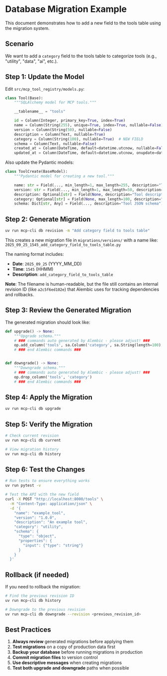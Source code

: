 # Database Migration Example

This document demonstrates how to add a new field to the tools table using the migration system.

## Scenario

We want to add a `category` field to the tools table to categorize tools (e.g., "utility", "data", "ai", etc.).

## Step 1: Update the Model

Edit `src/mcp_tool_registry/models.py`:

```python
class Tool(Base):
    """SQLAlchemy model for MCP tools."""

    __tablename__ = "tools"

    id = Column(Integer, primary_key=True, index=True)
    name = Column(String(255), unique=True, index=True, nullable=False)
    version = Column(String(50), nullable=False)
    description = Column(Text, nullable=True)
    category = Column(String(100), nullable=True)  # NEW FIELD
    schema = Column(Text, nullable=False)
    created_at = Column(DateTime, default=datetime.utcnow, nullable=False)
    updated_at = Column(DateTime, default=datetime.utcnow, onupdate=datetime.utcnow, nullable=False)
```

Also update the Pydantic models:

```python
class ToolCreate(BaseModel):
    """Pydantic model for creating a new tool."""

    name: str = Field(..., min_length=1, max_length=255, description="Tool name")
    version: str = Field(..., min_length=1, max_length=50, description="Tool version")
    description: Optional[str] = Field(None, description="Tool description")
    category: Optional[str] = Field(None, max_length=100, description="Tool category")  # NEW FIELD
    schema: Dict[str, Any] = Field(..., description="Tool JSON schema")
```

## Step 2: Generate Migration

```bash
uv run mcp-cli db revision -m "Add category field to tools table"
```

This creates a new migration file in `migrations/versions/` with a name like:
`2025_09_25_1545_add_category_field_to_tools_table.py`

The naming format includes:
- **Date**: `2025_09_25` (YYYY_MM_DD)
- **Time**: `1545` (HHMM)
- **Description**: `add_category_field_to_tools_table`

**Note**: The filename is human-readable, but the file still contains an internal revision ID (like `a2c5f6ed102e`) that Alembic uses for tracking dependencies and rollbacks.

## Step 3: Review the Generated Migration

The generated migration should look like:

```python
def upgrade() -> None:
    """Upgrade schema."""
    # ### commands auto generated by Alembic - please adjust! ###
    op.add_column('tools', sa.Column('category', sa.String(length=100), nullable=True))
    # ### end Alembic commands ###


def downgrade() -> None:
    """Downgrade schema."""
    # ### commands auto generated by Alembic - please adjust! ###
    op.drop_column('tools', 'category')
    # ### end Alembic commands ###
```

## Step 4: Apply the Migration

```bash
uv run mcp-cli db upgrade
```

## Step 5: Verify the Migration

```bash
# Check current revision
uv run mcp-cli db current

# View migration history
uv run mcp-cli db history
```

## Step 6: Test the Changes

```bash
# Run tests to ensure everything works
uv run pytest -v

# Test the API with the new field
curl -X POST "http://localhost:8000/tools" \
  -H "Content-Type: application/json" \
  -d '{
    "name": "example_tool",
    "version": "1.0.0",
    "description": "An example tool",
    "category": "utility",
    "schema": {
      "type": "object",
      "properties": {
        "input": {"type": "string"}
      }
    }
  }'
```

## Rollback (if needed)

If you need to rollback the migration:

```bash
# Find the previous revision ID
uv run mcp-cli db history

# Downgrade to the previous revision
uv run mcp-cli db downgrade --revision <previous_revision_id>
```

## Best Practices

1. **Always review** generated migrations before applying them
2. **Test migrations** on a copy of production data first
3. **Backup your database** before running migrations in production
4. **Commit migration files** to version control
5. **Use descriptive messages** when creating migrations
6. **Test both upgrade and downgrade** paths when possible